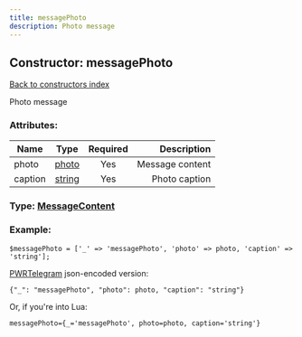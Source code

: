 ```yaml
---
title: messagePhoto
description: Photo message
---
```

## Constructor: messagePhoto  
[Back to constructors index](index.md)



Photo message

### Attributes:

| Name     |    Type       | Required | Description |
|----------|:-------------:|:--------:|------------:|
|photo|[photo](../types/photo.md) | Yes|Message content|
|caption|[string](../types/string.md) | Yes|Photo caption|



### Type: [MessageContent](../types/MessageContent.md)


### Example:

```
$messagePhoto = ['_' => 'messagePhoto', 'photo' => photo, 'caption' => 'string'];
```  

[PWRTelegram](https://pwrtelegram.xyz) json-encoded version:

```
{"_": "messagePhoto", "photo": photo, "caption": "string"}
```


Or, if you're into Lua:  


```
messagePhoto={_='messagePhoto', photo=photo, caption='string'}

```


